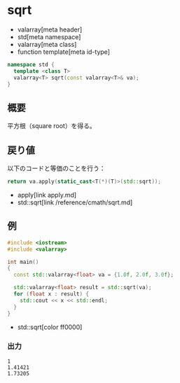 # sqrt
* valarray[meta header]
* std[meta namespace]
* valarray[meta class]
* function template[meta id-type]

```cpp
namespace std {
  template <class T>
  valarray<T> sqrt(const valarray<T>& va);
}
```

## 概要
平方根（square root）を得る。


## 戻り値
以下のコードと等価のことを行う：

```cpp
return va.apply(static_cast<T(*)(T)>(std::sqrt));
```
* apply[link apply.md]
* std::sqrt[link /reference/cmath/sqrt.md]


## 例
```cpp example
#include <iostream>
#include <valarray>

int main()
{
  const std::valarray<float> va = {1.0f, 2.0f, 3.0f};

  std::valarray<float> result = std::sqrt(va);
  for (float x : result) {
    std::cout << x << std::endl;
  }
}
```
* std::sqrt[color ff0000]

### 出力
```
1
1.41421
1.73205
```


